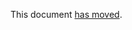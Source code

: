 This document [has moved].

[has moved]: https://github.com/dart-lang/language/blob/main/accepted/3.0/patterns/exhaustiveness.md
